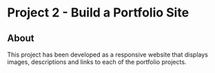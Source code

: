 # Project 2 - Build a Portfolio Site

## About
This project has been developed as a responsive website that displays images, descriptions and links to each of the portfolio projects.
